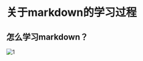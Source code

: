 #  关于markdown的学习过程

## 怎么学习markdown？

![1]( http://ww2.sinaimg.cn/large/9150e4e5ly1fjyhv3b09qj20fz0910t6.jpg )







